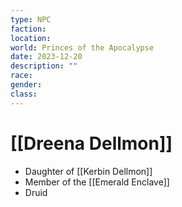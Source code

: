 ```yaml
---
type: NPC
faction: 
location: 
world: Princes of the Apocalypse
date: 2023-12-20
description: ""
race: 
gender: 
class:
---
```

# [[Dreena Dellmon]]

- Daughter of [[Kerbin Dellmon]]
- Member of the [[Emerald Enclave]]
- Druid